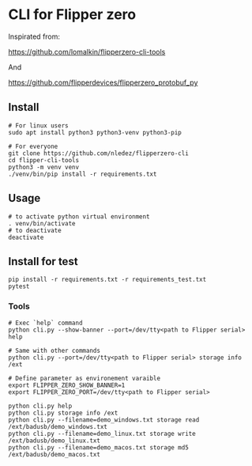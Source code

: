 # CLI for Flipper zero

Inspirated from:

https://github.com/lomalkin/flipperzero-cli-tools

And

https://github.com/flipperdevices/flipperzero_protobuf_py


## Install

```
# For linux users
sudo apt install python3 python3-venv python3-pip

# For everyone
git clone https://github.com/nledez/flipperzero-cli
cd flipper-cli-tools
python3 -m venv venv
./venv/bin/pip install -r requirements.txt
```

## Usage

```
# to activate python virtual environment
. venv/bin/activate
# to deactivate
deactivate
```

## Install for test

```
pip install -r requirements.txt -r requirements_test.txt
pytest
```

### Tools

```
# Exec `help` command
python cli.py --show-banner --port=/dev/tty<path to Flipper serial> help

# Same with other commands
python cli.py --port=/dev/tty<path to Flipper serial> storage info /ext

# Define parameter as environement varaible
export FLIPPER_ZERO_SHOW_BANNER=1
export FLIPPER_ZERO_PORT=/dev/tty<path to Flipper serial>

python cli.py help
python cli.py storage info /ext
python cli.py --filename=demo_windows.txt storage read /ext/badusb/demo_windows.txt
python cli.py --filename=demo_linux.txt storage write /ext/badusb/demo_linux.txt
python cli.py --filename=demo_macos.txt storage md5 /ext/badusb/demo_macos.txt
```
